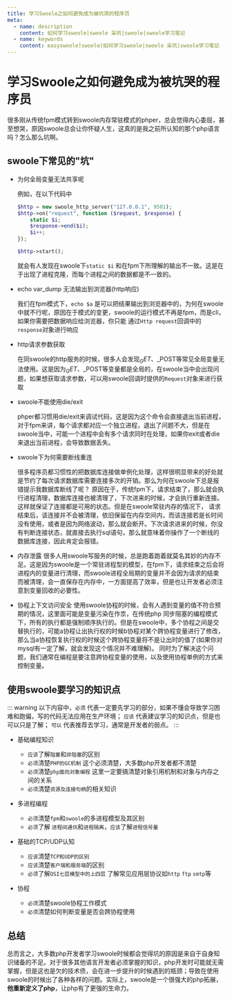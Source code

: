 ```yaml
---
title: 学习Swoole之如何避免成为被坑哭的程序员
meta:
  - name: description
    content: 如何学习swoole|swoole 采坑|swoole|swoole学习笔记
  - name: keywords
    content: easyswoole|swoole|如何学习swoole|swoole 采坑|swoole学习笔记
---
```



# 学习Swoole之如何避免成为被坑哭的程序员

很多刚从传统fpm模式转到swoole内存常驻模式的phper，总会觉得内心委屈，甚至想哭，原因swoole总会让你怀疑人生，这真的是我之前所认知的那个php语言吗？怎么那么坑啊。

## swoole下常见的"坑"

- 为何全局变量无法共享呢
  
    例如，在以下代码中
    ```php
    $http = new swoole_http_server("127.0.0.1", 9501);
    $http->on("request", function ($request, $response) {
        static $i;
        $response->end($i);
        $i++;
    });
    
    $http->start();
    ```
    就会有人发现在swoole下`static $i` 和在fpm下所理解的输出不一致。这是在于出现了进程克隆，而每个进程之间的数据都是不一致的。

- echo var_dump 无法输出到浏览器(http响应)
  
    我们在fpm模式下，`echo $a` 是可以把结果输出到浏览器中的，为何在swoole中就不行呢，原因在于模式的变更，swoole的运行模式不再是fpm，而是cli，如果你需要把数据响应给浏览器，你只能
    通过`Http request`回调中的`response`对象进行响应

- http请求参数获取

    在同swoole的http服务的时候，很多人会发现$_GET、$_POST等常见全局变量无法使用。这是因为$_GET、$_POST等变量都是全局的，在swoole当中会出现问题，如果想获取请求参数，可以用swoole回调时提供的`Request`对象来进行获取

- swoole不能使用die/exit
  
    phper都习惯用die/exit来调试代码，这是因为这个命令会直接退出当前进程，对于fpm来讲，每个请求都对应一个独立进程，退出了问题不大，但是在swoole当中，可能一个进程中会有多个请求同时在处理，如果你exit或者die来退出当前进程，会导致数据丢失。

- swoole下为何需要断线重连      
  
    很多程序员都习惯性的把数据库连接做单例化处理，这样很明显带来的好处就是节约了每次请求数据库需要连接多次的开销。那么为何在swoole下总是报错提示我数据库断线了呢？
    原因在于，传统fpm下，请求结束了，那么就会执行进程清理，数据库连接也被清理了，下次进来的时候，才会执行重新连接。这样就保证了连接都是可用的状态。但是在swoole常驻内存的情况下，
    请求结束后，该连接并不会被清理，依旧保留在内存空间内，而该连接若是长时间没有使用，或者是因为网络波动，那么就会断开。下次请求进来的时候，你没有判断连接状态，就直接去执行sql语句，那么就意味着你操作了一个断线的数据库连接，因此肯定会报错。

- 内存泄露
    很多人用swoole写服务的时候，总是跑着跑着就莫名其妙的内存不足。这是因为swoole是一个常驻进程型的模型，在fpm下，请求结束之后会将进程内的变量进行清理，而swoole进程全局期的变量并不会因为请求的结束而被清理，会一直保存在内存中，一方面提高了效率，但是也让开发者必须注意到变量回收的必要性。

- 协程上下文访问安全
    使用swoole协程的时候，会有人遇到变量的值不符合预期的情况，这里面可能是变量污染在作祟，在传统php 同步阻塞的编程模式下，所有的执行都是强制顺序执行的。但是在swoole中，多个协程之间是交替执行的，可能a协程让出执行权的时候b协程对某个跨协程变量进行了修改，那么当a协程恢复执行权的时候这个跨协程变量将不是让出时的值了(如果你对mysql有一定了解，就会发现这个情况并不难理解)。
    同时为了解决这个问题，我们通常在编程是要注意跨协程变量的使用，以及使用协程单例的方式来控制变量。
## 使用swoole要学习的知识点

::: warning 
以下内容中，`必须` 代表一定要先学习的部分，如果不懂会导致学习困难和跑偏，写的代码无法应用在生产环境； `应该` 代表建议学习的知识点，但是也可以只是了解； `可以` 代表推荐去学习，通常是开发者的弱点。
:::

- 基础编程知识
  - `应该`了解`阻塞`和`非阻塞`的区别
  - `必须`清楚`PHP的GC机制` 这个必须清楚，大多数php开发者都不清楚
  - `必须`清楚`php面向对象编程` 这里一定要搞清楚对象引用机制和对象与内存之间的关系
  - `必须`清楚`资源及连接句柄`的相关知识
  
- 多进程编程
  - `必须`清楚`fpm`和`swoole`的多进程模型及其区别
  - `必须`了解 `进程间通讯`和`进程隔离`，`应该`了解`进程信号量`

- 基础的TCP/UDP认知
  - `应该`清楚`TCP和UDP的区别`
  - `应该`清楚`客户端和服务端`的区别
  - `必须`了解`OSI七层模型中的上四层` 了解常见应用层协议如`http` `ftp` `smtp`等

- 协程
  - `必须`清楚swoole协程工作模式
  - `必须`清楚如何判断变量是否会跨协程使用

## 总结

总而言之，大多数php开发者学习swoole时候都会觉得坑的原因是来自于自身知识储备的不足。对于很多其他语言开发者必须掌握的知识，php开发时可能就无需掌握，但是这也是欠的技术债，会在进一步提升的时候遇到的瓶颈；导致在使用swoole的时候出了各种各样的问题。实际上，swoole是一个很强大的php拓展，**他重新定义了php**，让php有了更强的生命力。
